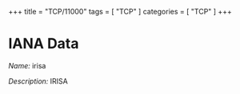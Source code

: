 +++
title = "TCP/11000"
tags = [ "TCP" ]
categories = [ "TCP" ]
+++

# IANA Data

_Name:_ irisa

_Description:_ IRISA

